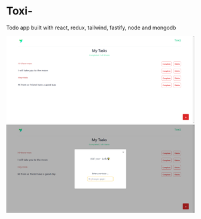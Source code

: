 # Toxi-
Todo app built with react, redux, tailwind, fastify, node and mongodb

<img src="./todoRemaster1.png" />

<img src="./todoRemaster2.png" />
